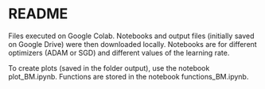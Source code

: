 # README

Files executed on Google Colab. Notebooks and output files (initially saved on Google Drive) were then downloaded locally.
Notebooks are for different optimizers (ADAM or SGD) and different values of the learning rate.

To create plots (saved in the folder output), use the notebook plot_BM.ipynb. Functions are stored in the notebook functions_BM.ipynb.
